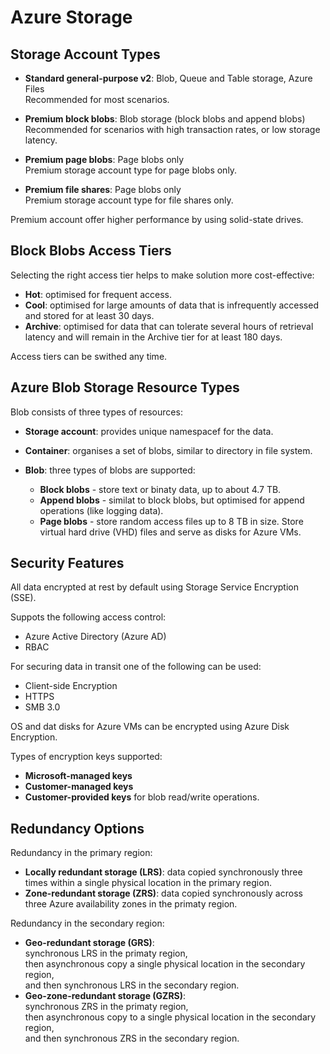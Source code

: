 # Azure Storage

## Storage Account Types

- **Standard general-purpose v2**: Blob, Queue and Table storage, Azure Files<br/>
Recommended for most scenarios.

- **Premium block blobs**: Blob storage (block blobs and append blobs)<br/>
Recommended for scenarios with high transaction rates, or low storage latency.

- **Premium page blobs**: Page blobs only<br/>
Premium storage account type for page blobs only.

- **Premium file shares**: Page blobs only<br/>
Premium storage account type for file shares only.

Premium account offer higher performance by using solid-state drives.

## Block Blobs Access Tiers

Selecting the right access tier helps to make solution more cost-effective:

- **Hot**: optimised for frequent access.
- **Cool**: optimised for large amounts of data that is infrequently accessed and stored for at least 30 days.
- **Archive**: optimised for data that can tolerate several hours of retrieval latency and will remain in the Archive tier for at least 180 days.

Access tiers can be swithed any time.

## Azure Blob Storage Resource Types

Blob consists of three types of resources:

- **Storage account**: provides unique namespacef for the data.

- **Container**: organises a set of blobs, similar to directory in file system.

- **Blob**: three types of blobs are supported:
  - **Block blobs** - store text or binaty data, up to about 4.7 TB.
  - **Append blobs** - similat to block blobs, but optimised for append operations (like logging data).
  - **Page blobs** - store random access files up to 8 TB in size. Store virtual hard drive (VHD) files and serve as disks for Azure VMs.

## Security Features

All data encrypted at rest by default using Storage Service Encryption (SSE).

Suppots the following access control:
- Azure Active Directory (Azure AD)
- RBAC

For securing data in transit one of the following can be used:
- Client-side Encryption
- HTTPS
- SMB 3.0

OS and dat disks for Azure VMs can be encrypted using Azure Disk Encryption.

Types of encryption keys supported:
- **Microsoft-managed keys**
- **Customer-managed keys**
- **Customer-provided keys** for blob read/write operations.

## Redundancy Options

Redundancy in the primary region:

- **Locally redundant storage (LRS)**: data copied synchronously three times within a single physical location in the primary region.
- **Zone-redundant storage (ZRS)**: data copied synchronously across three Azure availability zones in the primaty region.

Redundancy in the secondary region:

- **Geo-redundant storage (GRS)**:<br/>
    synchronous LRS in the primaty region,<br/>
    then asynchronous copy a single physical location in the secondary region,<br/>
    and then synchronous LRS in the secondary region.
- **Geo-zone-redundant storage (GZRS)**:<br/>
    synchronous ZRS in the primaty region,<br/>
    then asynchronous copy to a single physical location in the secondary region,<br/>
    and then synchronous ZRS in the secondary region.

